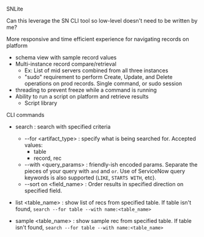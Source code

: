 SNLite

Can this leverage the SN CLI tool so low-level doesn't need to be written by me?

More responsive and time efficient experience for navigating records on platform
- schema view with sample record values
- Multi-instance record compare/retrieval
	- Ex: List of mid servers combined from all three instances
	- "sudo" requirement to perform Create, Update, and Delete operations on prod records. Single command, or sudo session
- threading to prevent freeze while a command is running
- Ability to run a script on platform and retrieve results
	- Script library


CLI commands
- search : search with specified criteria
    - --for <artifact_type> : specify what is being searched for. Accepted values:
        - table
        - record, rec
    - --with <query_params> : friendly-ish encoded params. Separate the pieces of your query with ` and ` and ` or `. Use of ServiceNow query keywords is also supported (`LIKE`, `STARTS WITH`, etc).
    - --sort <direction> on <field_name> : Order results in specified direction on specified field.  

- list <table_name> : show list of recs from specified table. If table isn't found, `search --for table --with name:<table_name>`

- sample <table_name> : show sample rec from specified table. If table isn't found, `search --for table --with name:<table_name>`
